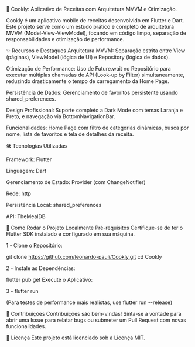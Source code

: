 🍳 Cookly: Aplicativo de Receitas com Arquitetura MVVM e Otimização.

Cookly é um aplicativo mobile de receitas desenvolvido em Flutter e Dart. Este projeto serve como um estudo prático e completo de arquitetura MVVM (Model-View-ViewModel), focando em código limpo, separação de responsabilidades e otimização de performance.

✨ Recursos e Destaques
Arquitetura MVVM: Separação estrita entre View (páginas), ViewModel (lógica de UI) e Repository (lógica de dados).

Otimização de Performance: Uso de Future.wait no Repositório para executar múltiplas chamadas de API (Look-up by Filter) simultaneamente, reduzindo drasticamente o tempo de carregamento da Home Page.

Persistência de Dados: Gerenciamento de favoritos persistente usando shared_preferences.

Design Profissional: Suporte completo a Dark Mode com temas Laranja e Preto, e navegação via BottomNavigationBar.

Funcionalidades: Home Page com filtro de categorias dinâmicas, busca por nome, lista de favoritos e tela de detalhes da receita.

🛠️ Tecnologias Utilizadas

Framework: Flutter

Linguagem: Dart

Gerenciamento de Estado: Provider (com ChangeNotifier)

Rede: http

Persistência Local: shared_preferences

API: TheMealDB


🚀 Como Rodar o Projeto Localmente
Pré-requisitos
Certifique-se de ter o Flutter SDK instalado e configurado em sua máquina.

1 - Clone o Repositório:

git clone https://github.com/leonardo-pauli/Cookly.git
cd Cookly

2 - Instale as Dependências:

flutter pub get
Execute o Aplicativo:

3 - flutter run

(Para testes de performance mais realistas, use flutter run --release)

🤝 Contribuições
Contribuições são bem-vindas! Sinta-se à vontade para abrir uma Issue para relatar bugs ou submeter um Pull Request com novas funcionalidades.

📜 Licença
Este projeto está licenciado sob a Licença MIT.
